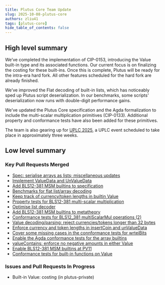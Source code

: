 ```yaml
---
title: Plutus Core Team Update
slug: 2025-10-08-plutus-core
authors: zliu41
tags: [plutus-core]
hide_table_of_contents: false
---
```


## High level summary

We’ve completed the implementation of CIP-0153, introducing the Value built-in type and its associated functions.
Our current focus is on finalizing the costing for these built-ins.
Once this is complete, Plutus will be ready for the intra-era hard fork.
All other features scheduled for the hard fork are already finished.

We’ve improved the Flat decoding of built-in lists, which has noticeably sped up Plutus script deserialization.
In our benchmarks, some scripts' deserialization now runs with double-digit performance gains.

We’ve updated the Plutus Core specification and the Agda formalization to include the multi-scalar multiplication primitives (CIP-0133).
Additional property and conformance tests have also been added for these primitives.

The team is also gearing up for [UPLC 2025](https://services.iohk.io/uplc), a UPLC event scheduled to take place in approximately three weeks.

## Low level summary

### Key Pull Requests Merged

- [Spec: serialise arrays as lists; miscellaneous updates](https://github.com/IntersectMBO/plutus/pull/7313)
- [Implement ValueData and UnValueData](https://github.com/IntersectMBO/plutus/pull/7338)
- [Add BLS12-381 MSM builtins to specification](https://github.com/IntersectMBO/plutus/pull/7341)
- [Benchmarks for flat list/array decoding](https://github.com/IntersectMBO/plutus/pull/7345)
- [Keep track of currency/token lengths in builtin Value](https://github.com/IntersectMBO/plutus/pull/7349)
- [Property tests for BLS12-381 multi-scalar multiplication](https://github.com/IntersectMBO/plutus/pull/7343)
- [Optimise list decoder](https://github.com/IntersectMBO/plutus/pull/7358)
- [Add BLS12-381 MSM builtins to metatheory](https://github.com/IntersectMBO/plutus/pull/7339)
- [Conformance tests for BLS12_381 multiScalarMul operations (2)](https://github.com/IntersectMBO/plutus/pull/7369)
- [Value decoding/parsing: reject currencies/tokens longer than 32 bytes](https://github.com/IntersectMBO/plutus/pull/7371)
- [Enforce currency and token lengths in insertCoin and unValueData](https://github.com/IntersectMBO/plutus/pull/7372)
- [Cover some missing cases in the connformance tests for wrteiBits](https://github.com/IntersectMBO/plutus/pull/7374)
- [Enable the Agda conformance tests for the array builtins](https://github.com/IntersectMBO/plutus/pull/7375)
- [valueContains: enforce no negative amounts in either Value](https://github.com/IntersectMBO/plutus/pull/7376)
- [Enable BLS12-381 MSM builtins at PV11](https://github.com/IntersectMBO/plutus/pull/7378)
- [Conformance tests for built-in functions on Value](https://github.com/IntersectMBO/plutus/pull/7359)

### Issues and Pull Requests In Progress

- Built-in Value: costing (in plutus-private)
